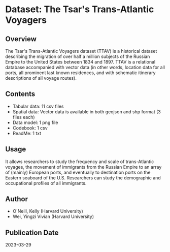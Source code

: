 # Dataset: The Tsar's Trans-Atlantic Voyagers
## Overview
The Tsar's Trans-Atlantic Voyagers dataset (TTAV) is a historical dataset describing the migration of over half a million subjects of the Russian Empire to the United States between 1834 and 1897. TTAV is a relational database accompanied with vector data (in other words, location data for all ports, all prominent last known residences, and with schematic itinerary descriptions of all voyage routes).
## Contents
* Tabular data: 11 csv files 
* Spatial data: Vector data is available in both geojson and shp format (3 files each) 
* Data model: 1 png file 
* Codebook: 1 csv 
* ReadMe: 1 txt
## Usage
It allows researchers to study the frequency and scale of trans-Atlantic voyages, the movement of immigrants from the Russian Empire to an array of (mainly) European ports, and eventually to destination ports on the Eastern seaboard of the U.S. Researchers can study the demographic and occupational profiles of all immigrants. 
## Author 	
* O'Neill, Kelly (Harvard University)
* Wei, Yingzi Vivian (Harvard University)
## Publication Date 	
2023-03-29
